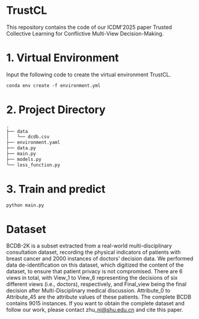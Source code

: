 # TrustCL
This repository contains the code of our ICDM'2025 paper Trusted Collective Learning for Conflictive Multi-View Decision-Making.

# 1.  Virtual Environment
Input the following code to create the virtual environment TrustCL. <br>
```markdown
conda env create -f environment.yml
```

# 2. Project Directory
```markdown
.
├── data       
│   └── dcdb.csv  
├── environment.yaml 
├── data.py                  
├── main.py                                    
├── models.py                  
└── loss_function.py                   
```
# 3. Train and predict
```markdown
python main.py
```
# Dataset
BCDB-2K is a subset extracted from a real-world multi-disciplinary consultation dataset, recording the physical indicators of patients with breast cancer and 2000 instances of doctors’ decision data. We performed data de-identification on this dataset, which digitized the content of the dataset, to ensure that patient privacy is not compromised. There are 6 views in total, with View_1 to View_6 representing the decisions of six different views (i.e., doctors), respectively, and Final_view being the final decision after Multi-Disciplinary medical discussion. Attribute_0 to Attribute_45 are the attribute values of these patients. The complete BCDB contains 9015 instances. If you want to obtain the complete dataset and follow our work, please contact zhu\_nj@shu.edu.cn and cite this paper.
